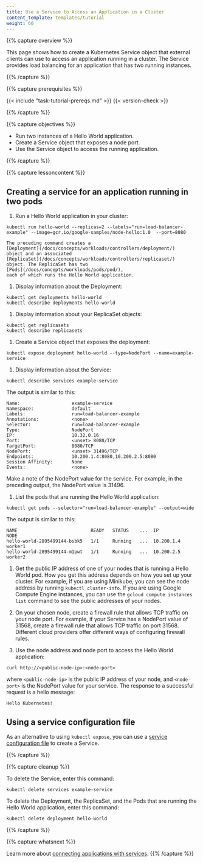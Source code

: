 ```yaml
---
title: Use a Service to Access an Application in a Cluster
content_template: templates/tutorial
weight: 60
---
```


{{% capture overview %}}

This page shows how to create a Kubernetes Service object that external
clients can use to access an application running in a cluster. The Service
provides load balancing for an application that has two running instances.

{{% /capture %}}


{{% capture prerequisites %}}

{{< include "task-tutorial-prereqs.md" >}} {{< version-check >}}

{{% /capture %}}


{{% capture objectives %}}

* Run two instances of a Hello World application.
* Create a Service object that exposes a node port.
* Use the Service object to access the running application.

{{% /capture %}}


{{% capture lessoncontent %}}

## Creating a service for an application running in two pods

1. Run a Hello World application in your cluster:
  ```shell
  kubectl run hello-world --replicas=2 --labels="run=load-balancer-example" --image=gcr.io/google-samples/node-hello:1.0  --port=8080
  ```
    The preceding command creates a
    [Deployment](/docs/concepts/workloads/controllers/deployment/)
    object and an associated
    [ReplicaSet](/docs/concepts/workloads/controllers/replicaset/)
    object. The ReplicaSet has two
    [Pods](/docs/concepts/workloads/pods/pod/),
    each of which runs the Hello World application.

1. Display information about the Deployment:
  ```shell
  kubectl get deployments hello-world
  kubectl describe deployments hello-world
  ```

1. Display information about your ReplicaSet objects:
  ```shell
  kubectl get replicasets
  kubectl describe replicasets
  ```

1. Create a Service object that exposes the deployment:
  ```shell
  kubectl expose deployment hello-world --type=NodePort --name=example-service
  ```

1. Display information about the Service:
  ```shell
  kubectl describe services example-service
  ```
  The output is similar to this:
  ```shell
  Name:                   example-service
  Namespace:              default
  Labels:                 run=load-balancer-example
  Annotations:            <none>
  Selector:               run=load-balancer-example
  Type:                   NodePort
  IP:                     10.32.0.16
  Port:                   <unset> 8080/TCP
  TargetPort:             8080/TCP
  NodePort:               <unset> 31496/TCP
  Endpoints:              10.200.1.4:8080,10.200.2.5:8080
  Session Affinity:       None
  Events:                 <none>
  ```
  Make a note of the NodePort value for the service. For example,
  in the preceding output, the NodePort value is 31496.

1. List the pods that are running the Hello World application:
  ```shell
  kubectl get pods --selector="run=load-balancer-example" --output=wide
  ```
  The output is similar to this:
  ```shell
  NAME                           READY   STATUS    ...  IP           NODE
  hello-world-2895499144-bsbk5   1/1     Running   ...  10.200.1.4   worker1
  hello-world-2895499144-m1pwt   1/1     Running   ...  10.200.2.5   worker2
  ```
1. Get the public IP address of one of your nodes that is running
  a Hello World pod. How you get this address depends on how you set
  up your cluster. For example, if you are using Minikube, you can
  see the node address by running `kubectl cluster-info`. If you are
  using Google Compute Engine instances, you can use the
  `gcloud compute instances list` command to see the public addresses of your
  nodes.

1. On your chosen node, create a firewall rule that allows TCP traffic
  on your node port. For example, if your Service has a NodePort value of
  31568, create a firewall rule that allows TCP traffic on port 31568. Different
  cloud providers offer different ways of configuring firewall rules.

1. Use the node address and node port to access the Hello World application:
  ```shell
  curl http://<public-node-ip>:<node-port>
  ```
  where `<public-node-ip>` is the public IP address of your node,
  and `<node-port>` is the NodePort value for your service. The
  response to a successful request is a hello message:
  ```shell
  Hello Kubernetes!
  ```

## Using a service configuration file

As an alternative to using `kubectl expose`, you can use a
[service configuration file](/docs/concepts/services-networking/service/)
to create a Service.

{{% /capture %}}


{{% capture cleanup %}}

To delete the Service, enter this command:

    kubectl delete services example-service

To delete the Deployment, the ReplicaSet, and the Pods that are running
the Hello World application, enter this command:

    kubectl delete deployment hello-world

{{% /capture %}}


{{% capture whatsnext %}}

Learn more about
[connecting applications with services](/docs/concepts/services-networking/connect-applications-service/).
{{% /capture %}}